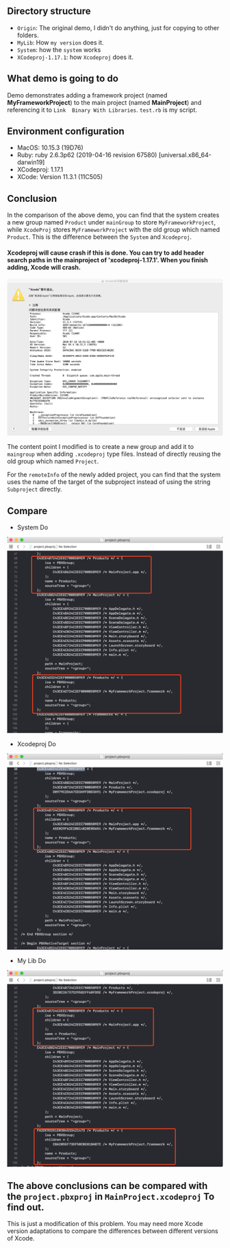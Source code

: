 

## Directory structure

* `Origin`: The original demo, I didn't do anything, just for copying to other folders.
* `MyLib`: How `my version` does it.
* `System`:  how the `system` works
* `XCodeproj-1.17.1`: how `Xcodeproj` does it.

## What demo is going to do

Demo demonstrates adding a framework project (named **MyFrameworkProject**) to the main project (named **MainProject**) and referencing it to `Link  Binary With Libraries`. `test.rb` is my script.

## Environment configuration

* MacOS: 10.15.3 (19D76)
* Ruby: ruby 2.6.3p62 (2019-04-16 revision 67580) [universal.x86_64-darwin19]
* XCodeproj: 1.17.1
* XCode: Version 11.3.1 (11C505)

## Conclusion

In the comparison of the above demo, you can find that the system creates a new group named `Product` under `mainGroup` to store `MyFrameworkProject`, while `XcodeProj` stores `MyFrameworkProject` with the old group which named `Product`. This is the difference between the `System` and `Xcodeproj`. 

#### Xcodeproj will cause crash if this is done. You can try to add header search paths in the mainproject of 'xcodeproj-1.17.1'. When you finish adding, Xcode will crash.

![img/1.jpg](img/1.jpg)

The content point I modified is to create a new group and add it to `maingroup` when adding `.xcodeproj` type files. Instead of directly reusing the old group which named `Project`.

For the `remoteInfo` of the newly added project, you can find that the system uses the name of the target of the subproject instead of using the string `Subproject` directly.

## Compare

* System Do

![img/system.jpg](img/system.jpg)

* Xcodeproj Do

![img/xcodeproj.jpg](img/xcodeproj.jpg)

* My Lib Do

![img/myLib.jpg](img/myLib.jpg)

##  The above conclusions can be compared with the `project.pbxproj` in `MainProject.xcodeproj`  To find out.

This is just a modification of this problem. You may need more Xcode version adaptations to compare the differences between different versions of Xcode.
